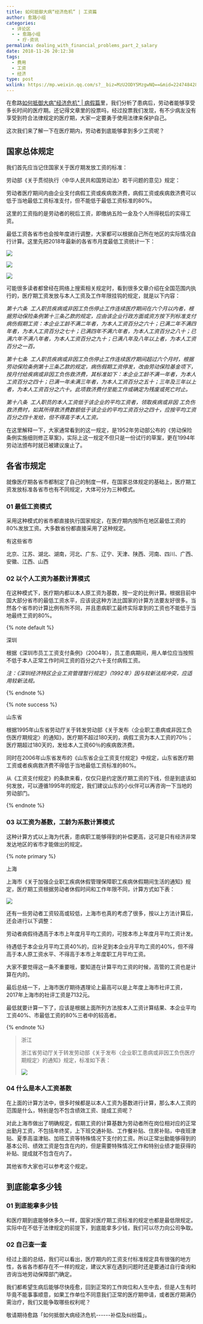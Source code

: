 ```yaml
---
title: 如何抵御大病“经济危机” | 工资篇
author: 愈路小组
categories:
  - 评论区
  - - 愈路小组
    - 疗·资讯
permalink: dealing_with_financial_problems_part_2_salary
date: 2018-11-26 20:12:38
tags: 
  - 费用
  - 工资
  - 经济
type: post 
wxlink: https://mp.weixin.qq.com/s?__biz=MzU2ODY5MzgwNQ==&mid=2247484283&idx=1&sn=c482cce6b57a8919da164e715c2b3187&chksm=fc8b4639cbfccf2fad9d1e96c915f054c455a48d9daed7d9591069ad899f4b7fa0ab37c6cef8&mpshare=1&scene=1&srcid=1127qbKzSEYRFnLwl3pJ8gh6&pass_ticket=ICzzot5XILsSm5ofOtHcjrDwkngAlsh6zE2wEysqqb3DuVOFpTAHA4l2Kcy6nbId#rd
---
```


在愈路[如何抵御大病"经济危机" | 病假篇](https://mp.weixin.qq.com/s?__biz=MzU2ODY5MzgwNQ==&mid=2247483794&idx=1&sn=caf2bfb2cbed77bda847f4e035efc6a7&chksm=fc8b44d0cbfccdc66b28118e2ca458c156f5264e1366475e2f8c9b0acdb7bf4048e1b1d5582e&scene=21#wechat_redirect)里，我们分析了患病后，劳动者能够享受多长时间的医疗期。还记得文章里的投票吗，经过投票我们发现，有不少病友没有享受到符合法律规定的医疗期，大家一定要勇于使用法律来保护自己。

这次我们来了解一下在医疗期内，劳动者到底能够拿到多少工资呢？

## 国家总体规定

我们首先应当记住国家关于医疗期发放工资的标准：

劳动部《关于贯彻执行〈中华人民共和国劳动法〉若干问题的意见》规定：

劳动者医疗期间内由企业支付病假工资或疾病救济费，病假工资或疾病救济费可以低于当地最低工资标准支付，但不能低于最低工资标准的80%。

这里的工资指的是劳动者的税后工资，即缴纳五险一金及个人所得税后的实得工资。

最低工资各省市也会按年度进行调整，大家都可以根据自己所在地区的实际情况自行计算。这里先把2018年最新的各省市月度最低工资统计一下：

![](https://upload-images.jianshu.io/upload_images/13612800-1c43000e10a08bbc.png?imageMogr2/auto-orient/strip%7CimageView2/2/w/675/format/webp)

![](https://upload-images.jianshu.io/upload_images/13612800-4095f1237f388d7a.png?imageMogr2/auto-orient/strip%7CimageView2/2/w/675/format/webp)

![](https://upload-images.jianshu.io/upload_images/13612800-48459e7a7e3e924b.png?imageMogr2/auto-orient/strip%7CimageView2/2/w/676/format/webp)

可能很多读者都曾经在网络上搜索相关规定时，看到很多文章介绍在全国范围内执行的，医疗期工资发放与本人工资及工作年限挂钩的规定，就是以下内容：

*第十六条  工人职员疾病或非因工负伤停止工作连续医疗期间在六个月以内者，根据劳动保险条例第十三条乙款的规定，应由该企业行政方面或资方按下列标准支付病伤假期工资：本企业工龄不满二年者，为本人工资百分之六十；已满二年不满四年者，为本人工资百分之七十；已满四年不满六年者，为本人工资百分之八十；已满六年不满八年者，为本人工资百分之九十；已满八年及八年以上者，为本人工资百分之一百。*

*第十七条  工人职员疾病或非因工负伤停止工作连续医疗期间超过六个月时，根据劳动保险条例第十三条乙款的规定，病伤假期工资停发，改由劳动保险基金项下，按月付给疾病或非因工负伤救济费，其标准如下：本企业工龄不满一年者，为本人工资百分之四十；已满一年未满三年者，为本人工资百分之五十；三年及三年以上者，为本人工资百分之六十。此项救济费付至能工作或确定为残废或死亡时止。*

*第十八条  工人职员的本人工资低于该企业的平均工资者，领取疾病或非因 工负伤救济费时，如其所得救济费数额低于该企业的平均工资百分之四十，应按平均工资百分之四十发给，但不得高于本人工资。*

在这里解释一下，大家通常看到的这一规定，是1952年劳动部公布的《劳动保险条例实施细则修正草案》，实际上这一规定不但只是一份试行的草案，更在1994年劳动法颁布时就已被建议废止了。

## 各省市规定

就像医疗期各省市都制定了自己的制度一样，在国家总体规定的基础上，医疗期工资发放标准各省市也有不同规定，大体可分为三种模式。

### 01 最低工资模式

采用这种模式的省市都直接执行国家规定，在医疗期内按所在地区最低工资的80%发放工资。大多数省份都直接采用了这种规定。

有这些省市

北京、江苏、湖北、湖南，河北、广东、辽宁、天津、陕西、河南、四川、广西、安徽、江西、山西

### 02 以个人工资为基数计算模式

在这种模式下，医疗期内都以本人原工资为基数，按一定的比例计算。根据目前中国大部分省市的最低工资水平，应该说这种方法比国家的计算方法要友好很多。当然各个省市的计算比例有所不同，并且患病职工最终实际拿到的工资也不能低于当地最终工资的80%。

{% note default %} 

深圳

根据《深圳市员工工资支付条例》（2004年），员工患病期间，用人单位应当按照不低于本人正常工作时间工资的百分之六十支付病假工资。

*注：《深圳经济特区企业工资管理暂行规定》（1992年）因与较新法规冲突，应适用较新法规。*

{% endnote %}

{% note success %} 

山东省

根据1995年山东省劳动厅关于转发劳动部《关于发布〈企业职工患病或非因工负伤医疗期规定〉的通知》，医疗期不超过180天的，病假工资为本人工资的70％；医疗期超过180天的，发给本人工资60％的疾病救济费。

同时在2006年山东省发布的《山东省企业工资支付规定》中规定，山东省医疗期工资或者疾病救济费不得低于当地最低工资标准的80%。

从《工资支付规定》的条款来看，仅仅只是约定医疗期工资的下线，但是到底该如何发放，可以遵循1995年的规定，我们建议山东的小伙伴可以再咨询一下当地的劳动部门。

{% endnote %}

### 03 以工资为基数，工龄为系数计算模式

这种计算方式以上海为代表，患病职工能够得到的补偿更高，这可是只有经济非常发达地区的省市才能做出的规定。

{% note primary %} 

上海

上海市《关于加强企业职工疾病休假管理保障职工疾病休假期间生活的通知》规定，医疗期工资根据劳动者休假时间和工作年限不同，计算方式如下表：

![](https://upload-images.jianshu.io/upload_images/13612800-274c931c20c4508f?imageMogr2/auto-orient/strip%7CimageView2/2/w/582/format/webp)

还有一些劳动者工资较高或较低，上海市也真的考虑了很多，按以上方法计算后，还会进行以下调整：

劳动者病假待遇高于本市上年度月平均工资的，可按本市上年度月平均工资计发。

待遇低于本企业月平均工资40%的，应补足到本企业月平均工资的40%，但不得高于本人原工资水平、不得高于本市上年度职工月平均工资。

大家不要觉得这一条不重要哦，要知道在计算平均工资的时候，高管的工资也是计算在内的。

最后总结一下，上海市医疗期待遇理论上最高可以是上年度上海市社评工资，2017年上海市的社评工资是7132元。

最低就要计算一下了，应该是根据上面所列方法按本人工资计算结果、本企业平均工资40%、市最低工资的80%三者中的较高者。
 
{% endnote %} 

> 浙江
> 
> 浙江省劳动厅关于转发劳动部《关于发布〈企业职工患病或非因工负伤医疗期规定〉的通知》规定，标准如下表：
> 
> ![](https://upload-images.jianshu.io/upload_images/13612800-e19442d735e75f9a?imageMogr2/auto-orient/strip%7CimageView2/2/w/628/format/webp)

### 04 什么是本人工资基数

在上面的计算方法中，很多时候都是以本人工资为基数进行计算，那么本人工资的范围是什么，特别是包不包含绩效工资、提成工资呢？

对此上海市做出了明确规定，假期工资的计算基数为劳动者所在岗位相对应的正常出勤月工资，不包括年终奖，上下班交通补贴、工作餐补贴、住房补贴，中夜班津贴、夏季高温津贴、加班工资等特殊情况下支付的工资。所以正常出勤能够得到的基本公司、绩效工资是包含在内的，但是需要特殊情况工作和特别业绩才能获得的补贴、提成就不包含在内了。

其他省市大家也可以参考这个规定。

## 到底能拿多少钱

### 01 到底能拿多少钱

和医疗期到底能够休多久一样，国家对医疗期工资标准的规定也都是最低限规定。实际中在不低于法律规定的前提下，到底能拿多少钱，我们可以尽力向公司争取。

### 02 自己查一查

经过上面的总结，我们可以看出，医疗期内的工资支付标准规定具有很强的地方性，各省各市都存在不一样的规定，建议大家在遇到问题时还是要通过自行查询和咨询当地劳动保障部门确定。

我们都希望生病后能够尽快痊愈，回到正常的工作岗位和人生中去，但是人生有时毕竟不能事事顺意，如果工作单位不同意我们正常的医疗期申请，或者医疗期满仍需治疗，我们又能争取哪些权利呢？

敬请期待愈路「如何抵御大病经济危机------补偿及纠纷篇」。